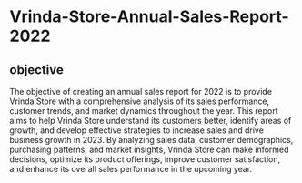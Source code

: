# Vrinda-Store-Annual-Sales-Report-2022
## objective
The objective of creating an annual sales report for 2022 is to provide Vrinda Store with a comprehensive analysis of its sales performance, customer trends, and market dynamics throughout the year. This report aims to help Vrinda Store understand its customers better, identify areas of growth, and develop effective strategies to increase sales and drive business growth in 2023. By analyzing sales data, customer demographics, purchasing patterns, and market insights, Vrinda Store can make informed decisions, optimize its product offerings, improve customer satisfaction, and enhance its overall sales performance in the upcoming year.
